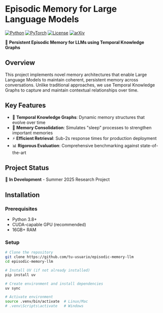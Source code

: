 # Episodic Memory for Large Language Models

[![Python](https://img.shields.io/badge/Python-3.8+-blue.svg)](https://python.org)
[![PyTorch](https://img.shields.io/badge/PyTorch-2.0+-red.svg)](https://pytorch.org)
[![License](https://img.shields.io/badge/License-MIT-green.svg)](LICENSE)
[![arXiv](https://img.shields.io/badge/arXiv-Coming%20Soon-orange.svg)]()

🧠 **Persistent Episodic Memory for LLMs using Temporal Knowledge Graphs**

## Overview
This project implements novel memory architectures that enable Large Language Models to maintain coherent, persistent memory across conversations. Unlike traditional approaches, we use Temporal Knowledge Graphs to capture and maintain contextual relationships over time.

## Key Features
- 🔄 **Temporal Knowledge Graphs**: Dynamic memory structures that evolve over time
- 🧠 **Memory Consolidation**: Simulates "sleep" processes to strengthen important memories
- ⚡ **Efficient Retrieval**: Sub-2s response times for production deployment
- 📊 **Rigorous Evaluation**: Comprehensive benchmarking against state-of-the-art

## Project Status
🚧 **In Development** - Summer 2025 Research Project

## Installation

### Prerequisites
- Python 3.8+
- CUDA-capable GPU (recommended)
- 16GB+ RAM

### Setup
```bash
# Clone the repository
git clone https://github.com/tu-usuario/episodic-memory-llm
cd episodic-memory-llm

# Install UV (if not already installed)
pip install uv

# Create environment and install dependencies
uv sync

# Activate environment
source .venv/bin/activate  # Linux/Mac
# .venv\Scripts\activate   # Windows
